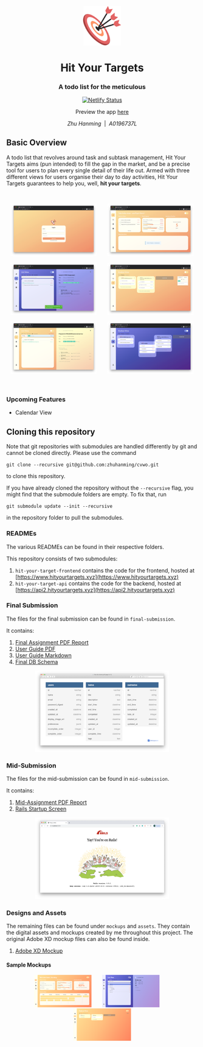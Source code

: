 <p align="center"><img width=20% src="https://github.com/zhuhanming/hit-your-targets/blob/master/assets/logo.png" /></p>
<h1 align="center">Hit Your Targets</h1>
<h3 align="center">A todo list for the meticulous</h2>

<p align="center"><a href="https://app.netlify.com/sites/eloquent-visvesvaraya-83fcf0/deploys" target="_blank"><img src="https://api.netlify.com/api/v1/badges/e702b129-4d70-4b36-afaf-f8f015c62f92/deploy-status" alt="Netlify Status" /></a></p>

<p align="center">Preview the app <a href="https://www.hityourtargets.xyz">here</a></p>

<p align="center"><em>Zhu Hanming</em>&nbsp;&nbsp;|&nbsp;&nbsp;<em>A0196737L</em></p>

## Basic Overview
A todo list that revolves around task and subtask management, Hit Your Targets aims (pun intended) to fill the gap in the market, and be a precise tool for users to plan every single detail of their life out. Armed with three different views for users organise their day to day activities, Hit Your Targets guarantees to help you, well, **hit your targets**.

<br/>
<p align="center"><img width=45% src="screenshots/final-login-light.png" />&nbsp;&nbsp;&nbsp;&nbsp;&nbsp;&nbsp;&nbsp;<img width=45% src="screenshots/final-main-light.png" /></p>
<p align="center"><img width=45% src="screenshots/final-list-dark.png" />&nbsp;&nbsp;&nbsp;&nbsp;&nbsp;&nbsp;&nbsp;<img width=45% src="screenshots/final-kanban-search-light.png" /></p>
<p align="center"><img width=45% src="screenshots/final-list-search-light.png" />&nbsp;&nbsp;&nbsp;&nbsp;&nbsp;&nbsp;&nbsp;<img width=45% src="screenshots/final-kanban-dragged-dark.png" /></p>
<br/>

### Upcoming Features
* Calendar View

## Cloning this repository
Note that git repositories with submodules are handled differently by git and cannot be cloned directly. Please use the command

```git
git clone --recursive git@github.com:zhuhanming/cvwo.git
```
to clone this repository.

If you have already cloned the repository without the `--recursive` flag, you might find that the submodule folders are empty. To fix that, run

```git
git submodule update --init --recursive
```
in the repository folder to pull the submodules.

### READMEs
The various READMEs can be found in their respective folders.

This repository consists of two submodules:

1. `hit-your-target-frontend` contains the code for the frontend, hosted at [https://www.hityourtargets.xyz](https://www.hityourtargets.xyz)
2. `hit-your-target-api` contains the code for the backend, hosted at [https://api2.hityourtargets.xyz](https://api2.hityourtargets.xyz)

### Final Submission
The files for the final submission can be found in `final-submission`.

It contains:
1. [Final Assignment PDF Report](final-submission/final-assignment-report.pdf)
2. [User Guide PDF](final-submission/final-user-guide.pdf)
3. [User Guide Markdown](final-submission/final-user-guide.md)
4. [Final DB Schema](final-submission/final-db-schema.pdf)

<p align="center"><img width=70% src="final-submission/final-db-schema-img.png" /></p>

### Mid-Submission
The files for the mid-submission can be found in `mid-submission`.

It contains:

1. [Mid-Assignment PDF Report](mid-submission/mid-assignment-report.pdf)
2. [Rails Startup Screen](mid-submission/rails-screenshot.png)

<p align="center"><img width=70% src="mid-submission/rails-screenshot.png" /></p>

### Designs and Assets
The remaining files can be found under `mockups` and `assets`. They contain the digital assets and mockups created by me throughout this project. The original Adobe XD mockup files can also be found inside.

1. [Adobe XD Mockup](mockups/mockup%20caa%20120120.xd)

#### Sample Mockups
<p align=center><img src="mockups/main-light.png" width=30% />&nbsp;&nbsp;&nbsp;&nbsp;&nbsp;&nbsp;&nbsp;<img src="mockups/list-dark.png" width=30% />&nbsp;&nbsp;&nbsp;&nbsp;&nbsp;&nbsp;&nbsp;<img src="mockups/kanban-light.png" width=30%/></p>
